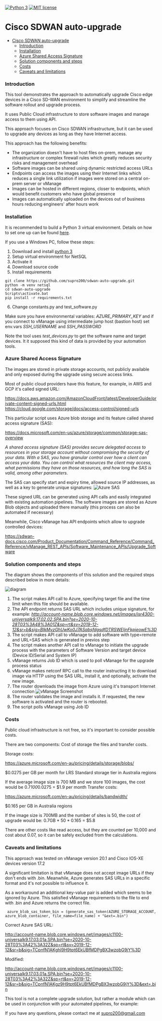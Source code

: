 [![Python 3](https://img.shields.io/badge/python-3.7%20%7C%203.8-blue)](https://www.python.org/downloads/)
[![MIT license](https://img.shields.io/badge/License-MIT-green.svg)](https://lbesson.mit-license.org/)

# Cisco SDWAN auto-upgrade

- [Cisco SDWAN auto-upgrade](#cisco-sdwan-auto-upgrade)
    + [Introduction](#introduction)
    + [Installation](#installation)
    + [Azure Shared Access Signature](#azure-shared-access-signature)
    + [Solution components and steps](#solution-components-and-steps)
    + [Costs](#costs)
    + [Caveats and limitations](#caveats-and-limitations)
    
### Introduction

This tool demonstrates the approach to automatically upgrade Cisco edge devices in a Cisco SD-WAN environment to simplify and streamline the software rollout and upgrade process.

It uses Public Cloud infrastructure to store software images and manage access to them using API.

This approach focuses on Cisco SDWAN infrastructure, but it can be used to upgrade any devices as long as they have Internet access.

This approach has the following benefits:

* The organization doesn't have to host files on-prem, manage any infrastructure or complex firewall rules which greatly reduces security risks and management overhead
* Software images can be shared using dynamic restricted access URLs
* Endpoints can access the images using their Internet links which reduces a single link utilization if images were stored on a central on-prem server or vManage
* Images can be hosted in different regions, closer to endpoints, which would benefit customers who have global presence
* Images can automatically uploaded on the devices out of business hours reducing engineers' after hours work

### Installation

It is recommended to build a Python 3 virtual environment. 
Details on how to set one up can be found [here](https://docs.python.org/3/library/venv.html). 

If you use a Windows PC, follow these steps:
1. Download and install [python 3](https://www.python.org/downloads/)
2. Setup virtual environment for NetSQL
3. Activate it
4. Download source code
5. Install requirements
```
git clone https://github.com/supro200/sdwan-auto-upgrade.git
python -m venv netsql
cd sdwan-auto-upgrade
Scripts\activate.bat
pip install -r requirements.txt
```
6. Change constants.py and test_software.py

Make sure you have environmental variables: *AZURE_PRIMARY_KEY* and if you connect to vManage using intermediate jump host (bastion host) set env.vars *SSH_USERNAME* and *SSH_PASSWORD*

Note the tool uses *test_devices.py* to get the software name and target devices.
It it supposed this kind of data is provided by your automation tools.

### Azure Shared Access Signature

The images are stored in private storage accounts, not publicly available and only exposed during the upgrade using secure access links.

Most of public cloud providers have this feature, for example, in AWS and GCP it's called signed URL:

https://docs.aws.amazon.com/AmazonCloudFront/latest/DeveloperGuide/private-content-signed-urls.html
https://cloud.google.com/storage/docs/access-control/signed-urls

This particular script uses Azure blob storage and its feature called shared access signature (SAS):

https://docs.microsoft.com/en-us/azure/storage/common/storage-sas-overview

_A shared access signature (SAS) provides secure delegated access to resources in your storage account without compromising the security of your data. With a SAS, you have granular control over how a client can access your data. You can control what resources the client may access, what permissions they have on those resources, and how long the SAS is valid, among other parameters._

The SAS can specify start and expiry time, allowed source IP addresses, as well as a key to generate unique signatures:
![Azure SAS](img/azure_sas_generate.png)

These signed URL can be generated using API calls and easily integrated with existing automation pipelines.
The software images are stored as Azure Blob objects and uploaded there manually (this process can also be automated if necessary)

Meanwhile, Cisco vManage has API endpoints which allow to upgrade controlled devices:

https://sdwan-docs.cisco.com/Product_Documentation/Command_Reference/Command_Reference/vManage_REST_APIs/Software_Maintenance_APIs/Upgrade_Software

### Solution components and steps

The diagram shows the components of this solution and the required steps described below in more details:

![diagram](img/cisco-sdwan-auto-upgrade-diagram.jpg)
1. The script makes API call to Azure, specifying target file and the time limit when this file should be available.
2. The API endpoint returns SAS URL which includes unique signature, for example: _http://account-name.blob.core.windows.net/images/isr4300-universalk9.17.02.02.SPA.bin?se=2020-10-28T03%3A48%3A01Z&sp=rt&sv=2019-12-12&sr=b&sig=BIkMvzGhUwKo0J7ASabsfdgsdfDTRSWEljnFkpjeowE%3D_
3. The script makes API call to vManage to add software with type=remote and URL=SAS which is generated in previos step
4. The script makes another API call to vManage to initiate the upgrade process with the parameters of Software Version and target device (Device ID/Serial and System IP)
5. vManage returns Job ID which is used to poll vManage for the upgrade process status
6. vManage makes netconf RPC call to the router instructing it to download image via HTTP using the SAS URL, install it, and optionally, activate the new image.
7. The router downloads the image from Azure using it's transport Internet connection
![vManage Screenshot](img/vmanage_screenshot.png)
8. The router validates the image and installs it. If requested, the new software is activated and the router is rebooted.
9. The script polls vManage using Job ID 


### Costs

Public cloud infrastructure is not free, so it's important to consider possible costs.

There are two components: Cost of storage the files and transfer costs.


Storage costs:

https://azure.microsoft.com/en-au/pricing/details/storage/blobs/

$0.0275 per GB per month for LRS Standard storage tier in Australia regions

If the average image size is 700 MB and we store 100 images, the cost would be 0.7*100*0.0275 = $1.9 per month
Transfer costs:

https://azure.microsoft.com/en-au/pricing/details/bandwidth/

$0.165 per GB in Australia regions

If the image size is 700MB and the number of sites is 50, the cost of upgrade would be: 0.7GB * 50 * 0.165 = $5.8

There are other costs like read access, but they are counted per 10,000 and cost about 0.07, so it can be safely excluded from the calculations.


### Caveats and limitations

This approach was tested on vManage version 20.1 and Cisco IOS-XE devices version 17.2

A significant limitation is that vManage does not accept image URLs if they don't ends with .bin. Meanwhile, Azure generates SAS URLs in a specific format and it's not possible to influence it.

As a workaround an additional key-value pair is added which seems to be ignored by Azure. This satisfied vManage requirements to the file to end with .bin and Azure returns the correct file.

     azure_blob_sas_token_bin = (generate_sas_token(AZURE_STORAGE_ACCOUNT, azure_blob_container, file_name=file_name) + "&ext=.bin")

Correct Azure SAS URL:

http://account-name.blob.core.windows.net/images/c1100-universalk9.17.03.01a.SPA.bin?se=2020-10-28T03%3A42%3A32Z&sp=rt&sv=2019-12-12&sr=b&sig=TCpnfN1AKghI9H9tpt6EkUBfMDPgBX3wzobG9jY%3D

Modified:

http://account-name.blob.core.windows.net/images/c1100-universalk9.17.03.01a.SPA.bin?se=2020-10-28T03%3A42%3A32Z&sp=rt&sv=2019-12-12&sr=b&sig=TCpnfN1AKgz9H9tpt6EkUBfMDPgBX3wzobG9jY%3D&ext=.bin


This tool is not a complete upgrade solution, but rather a module which can be used in conjunction with your automated pipelines, for example:



If you have any questions, please contact me at supro200@gmail.com
